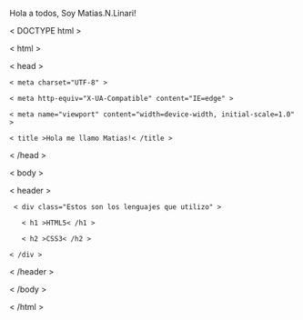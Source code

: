Hola a todos, Soy Matias.N.Linari!

< DOCTYPE html >

< html >

< head > 
    
    < meta charset="UTF-8" >
    
    < meta http-equiv="X-UA-Compatible" content="IE=edge" >
    
    < meta name="viewport" content="width=device-width, initial-scale=1.0" >
    
    < title >Hola me llamo Matias!< /title >
    
< /head >

< body >
   
   < header >
     
     < div class="Estos son los lenguajes que utilizo" >
       
       < h1 >HTML5< /h1 >
       
       < h2 >CSS3< /h2 >
    
    < /div >
   
   < /header >
  
  < /body >
  
  < /html >
